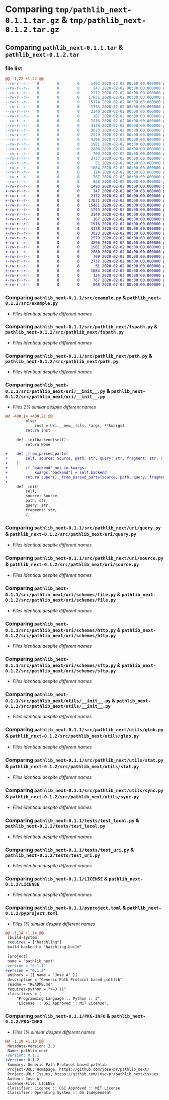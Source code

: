 # Comparing `tmp/pathlib_next-0.1.1.tar.gz` & `tmp/pathlib_next-0.1.2.tar.gz`

## Comparing `pathlib_next-0.1.1.tar` & `pathlib_next-0.1.2.tar`

### file list

```diff
@@ -1,22 +1,22 @@
--rw-r--r--   0        0        0     1493 2020-02-02 00:00:00.000000 pathlib_next-0.1.1/src/example.py
--rw-r--r--   0        0        0      147 2020-02-02 00:00:00.000000 pathlib_next-0.1.1/src/pathlib_next/__init__.py
--rw-r--r--   0        0        0     2172 2020-02-02 00:00:00.000000 pathlib_next-0.1.1/src/pathlib_next/fspath.py
--rw-r--r--   0        0        0    17831 2020-02-02 00:00:00.000000 pathlib_next-0.1.1/src/pathlib_next/path.py
--rw-r--r--   0        0        0    15174 2020-02-02 00:00:00.000000 pathlib_next-0.1.1/src/pathlib_next/uri/__init__.py
--rw-r--r--   0        0        0     1753 2020-02-02 00:00:00.000000 pathlib_next-0.1.1/src/pathlib_next/uri/query.py
--rw-r--r--   0        0        0     2140 2020-02-02 00:00:00.000000 pathlib_next-0.1.1/src/pathlib_next/uri/source.py
--rw-r--r--   0        0        0      167 2020-02-02 00:00:00.000000 pathlib_next-0.1.1/src/pathlib_next/uri/schemes/__init__.py
--rw-r--r--   0        0        0     1916 2020-02-02 00:00:00.000000 pathlib_next-0.1.1/src/pathlib_next/uri/schemes/file.py
--rw-r--r--   0        0        0     4178 2020-02-02 00:00:00.000000 pathlib_next-0.1.1/src/pathlib_next/uri/schemes/http.py
--rw-r--r--   0        0        0     3023 2020-02-02 00:00:00.000000 pathlib_next-0.1.1/src/pathlib_next/uri/schemes/sftp.py
--rw-r--r--   0        0        0     2579 2020-02-02 00:00:00.000000 pathlib_next-0.1.1/src/pathlib_next/utils/__init__.py
--rw-r--r--   0        0        0     4296 2020-02-02 00:00:00.000000 pathlib_next-0.1.1/src/pathlib_next/utils/glob.py
--rw-r--r--   0        0        0     1981 2020-02-02 00:00:00.000000 pathlib_next-0.1.1/src/pathlib_next/utils/stat.py
--rw-r--r--   0        0        0     2880 2020-02-02 00:00:00.000000 pathlib_next-0.1.1/src/pathlib_next/utils/sync.py
--rw-r--r--   0        0        0      709 2020-02-02 00:00:00.000000 pathlib_next-0.1.1/tests/test_local.py
--rw-r--r--   0        0        0     2737 2020-02-02 00:00:00.000000 pathlib_next-0.1.1/tests/test_uri.py
--rw-r--r--   0        0        0       51 2020-02-02 00:00:00.000000 pathlib_next-0.1.1/.gitignore
--rw-r--r--   0        0        0     1084 2020-02-02 00:00:00.000000 pathlib_next-0.1.1/LICENSE
--rw-r--r--   0        0        0      124 2020-02-02 00:00:00.000000 pathlib_next-0.1.1/README.md
--rw-r--r--   0        0        0      767 2020-02-02 00:00:00.000000 pathlib_next-0.1.1/pyproject.toml
--rw-r--r--   0        0        0      868 2020-02-02 00:00:00.000000 pathlib_next-0.1.1/PKG-INFO
+-rw-r--r--   0        0        0     1493 2020-02-02 00:00:00.000000 pathlib_next-0.1.2/src/example.py
+-rw-r--r--   0        0        0      147 2020-02-02 00:00:00.000000 pathlib_next-0.1.2/src/pathlib_next/__init__.py
+-rw-r--r--   0        0        0     2172 2020-02-02 00:00:00.000000 pathlib_next-0.1.2/src/pathlib_next/fspath.py
+-rw-r--r--   0        0        0    17831 2020-02-02 00:00:00.000000 pathlib_next-0.1.2/src/pathlib_next/path.py
+-rw-r--r--   0        0        0    15461 2020-02-02 00:00:00.000000 pathlib_next-0.1.2/src/pathlib_next/uri/__init__.py
+-rw-r--r--   0        0        0     1753 2020-02-02 00:00:00.000000 pathlib_next-0.1.2/src/pathlib_next/uri/query.py
+-rw-r--r--   0        0        0     2140 2020-02-02 00:00:00.000000 pathlib_next-0.1.2/src/pathlib_next/uri/source.py
+-rw-r--r--   0        0        0      167 2020-02-02 00:00:00.000000 pathlib_next-0.1.2/src/pathlib_next/uri/schemes/__init__.py
+-rw-r--r--   0        0        0     1916 2020-02-02 00:00:00.000000 pathlib_next-0.1.2/src/pathlib_next/uri/schemes/file.py
+-rw-r--r--   0        0        0     4178 2020-02-02 00:00:00.000000 pathlib_next-0.1.2/src/pathlib_next/uri/schemes/http.py
+-rw-r--r--   0        0        0     3023 2020-02-02 00:00:00.000000 pathlib_next-0.1.2/src/pathlib_next/uri/schemes/sftp.py
+-rw-r--r--   0        0        0     2579 2020-02-02 00:00:00.000000 pathlib_next-0.1.2/src/pathlib_next/utils/__init__.py
+-rw-r--r--   0        0        0     4296 2020-02-02 00:00:00.000000 pathlib_next-0.1.2/src/pathlib_next/utils/glob.py
+-rw-r--r--   0        0        0     1981 2020-02-02 00:00:00.000000 pathlib_next-0.1.2/src/pathlib_next/utils/stat.py
+-rw-r--r--   0        0        0     2880 2020-02-02 00:00:00.000000 pathlib_next-0.1.2/src/pathlib_next/utils/sync.py
+-rw-r--r--   0        0        0      709 2020-02-02 00:00:00.000000 pathlib_next-0.1.2/tests/test_local.py
+-rw-r--r--   0        0        0     2737 2020-02-02 00:00:00.000000 pathlib_next-0.1.2/tests/test_uri.py
+-rw-r--r--   0        0        0       51 2020-02-02 00:00:00.000000 pathlib_next-0.1.2/.gitignore
+-rw-r--r--   0        0        0     1084 2020-02-02 00:00:00.000000 pathlib_next-0.1.2/LICENSE
+-rw-r--r--   0        0        0      124 2020-02-02 00:00:00.000000 pathlib_next-0.1.2/README.md
+-rw-r--r--   0        0        0      767 2020-02-02 00:00:00.000000 pathlib_next-0.1.2/pyproject.toml
+-rw-r--r--   0        0        0      868 2020-02-02 00:00:00.000000 pathlib_next-0.1.2/PKG-INFO
```

### Comparing `pathlib_next-0.1.1/src/example.py` & `pathlib_next-0.1.2/src/example.py`

 * *Files identical despite different names*

### Comparing `pathlib_next-0.1.1/src/pathlib_next/fspath.py` & `pathlib_next-0.1.2/src/pathlib_next/fspath.py`

 * *Files identical despite different names*

### Comparing `pathlib_next-0.1.1/src/pathlib_next/path.py` & `pathlib_next-0.1.2/src/pathlib_next/path.py`

 * *Files identical despite different names*

### Comparing `pathlib_next-0.1.1/src/pathlib_next/uri/__init__.py` & `pathlib_next-0.1.2/src/pathlib_next/uri/__init__.py`

 * *Files 2% similar despite different names*

```diff
@@ -400,14 +400,21 @@
         else:
             inst = Uri.__new__(cls, *args, **kwargs)
         return inst
 
     def _initbackend(self):
         return None
 
+    def _from_parsed_parts(
+        self, source: Source, path: str, query: str, fragment: str, /, **kwargs
+    ):
+        if "backend" not in kwargs:
+            kwargs["backend"] = self.backend
+        return super()._from_parsed_parts(source, path, query, fragment, **kwargs)
+
     def _init(
         self,
         source: Source,
         path: str,
         query: str,
         fragment: str,
         /,
```

### Comparing `pathlib_next-0.1.1/src/pathlib_next/uri/query.py` & `pathlib_next-0.1.2/src/pathlib_next/uri/query.py`

 * *Files identical despite different names*

### Comparing `pathlib_next-0.1.1/src/pathlib_next/uri/source.py` & `pathlib_next-0.1.2/src/pathlib_next/uri/source.py`

 * *Files identical despite different names*

### Comparing `pathlib_next-0.1.1/src/pathlib_next/uri/schemes/file.py` & `pathlib_next-0.1.2/src/pathlib_next/uri/schemes/file.py`

 * *Files identical despite different names*

### Comparing `pathlib_next-0.1.1/src/pathlib_next/uri/schemes/http.py` & `pathlib_next-0.1.2/src/pathlib_next/uri/schemes/http.py`

 * *Files identical despite different names*

### Comparing `pathlib_next-0.1.1/src/pathlib_next/uri/schemes/sftp.py` & `pathlib_next-0.1.2/src/pathlib_next/uri/schemes/sftp.py`

 * *Files identical despite different names*

### Comparing `pathlib_next-0.1.1/src/pathlib_next/utils/__init__.py` & `pathlib_next-0.1.2/src/pathlib_next/utils/__init__.py`

 * *Files identical despite different names*

### Comparing `pathlib_next-0.1.1/src/pathlib_next/utils/glob.py` & `pathlib_next-0.1.2/src/pathlib_next/utils/glob.py`

 * *Files identical despite different names*

### Comparing `pathlib_next-0.1.1/src/pathlib_next/utils/stat.py` & `pathlib_next-0.1.2/src/pathlib_next/utils/stat.py`

 * *Files identical despite different names*

### Comparing `pathlib_next-0.1.1/src/pathlib_next/utils/sync.py` & `pathlib_next-0.1.2/src/pathlib_next/utils/sync.py`

 * *Files identical despite different names*

### Comparing `pathlib_next-0.1.1/tests/test_local.py` & `pathlib_next-0.1.2/tests/test_local.py`

 * *Files identical despite different names*

### Comparing `pathlib_next-0.1.1/tests/test_uri.py` & `pathlib_next-0.1.2/tests/test_uri.py`

 * *Files identical despite different names*

### Comparing `pathlib_next-0.1.1/LICENSE` & `pathlib_next-0.1.2/LICENSE`

 * *Files identical despite different names*

### Comparing `pathlib_next-0.1.1/pyproject.toml` & `pathlib_next-0.1.2/pyproject.toml`

 * *Files 1% similar despite different names*

```diff
@@ -1,14 +1,14 @@
 [build-system]
 requires = ["hatchling"]
 build-backend = "hatchling.build"
 
 [project]
 name = "pathlib_next"
-version = "0.1.1"
+version = "0.1.2"
 authors = [{ name = "Jose A" }]
 description = "Generic Path Protocol based pathlib"
 readme = "README.md"
 requires-python = ">=3.11"
 classifiers = [
     "Programming Language :: Python :: 3",
     "License :: OSI Approved :: MIT License",
```

### Comparing `pathlib_next-0.1.1/PKG-INFO` & `pathlib_next-0.1.2/PKG-INFO`

 * *Files 1% similar despite different names*

```diff
@@ -1,10 +1,10 @@
 Metadata-Version: 2.3
 Name: pathlib_next
-Version: 0.1.1
+Version: 0.1.2
 Summary: Generic Path Protocol based pathlib
 Project-URL: Homepage, https://github.com/jose-pr/pathlib_next/
 Project-URL: Issues, https://github.com/jose-pr/pathlib_next/issues
 Author: Jose A
 License-File: LICENSE
 Classifier: License :: OSI Approved :: MIT License
 Classifier: Operating System :: OS Independent
```

